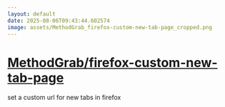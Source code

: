 ```yaml
---
layout: default
date: 2025-08-06T09:43:44.602574
image: assets/MethodGrab_firefox-custom-new-tab-page_cropped.png
---
```


# [MethodGrab/firefox-custom-new-tab-page](https://github.com/MethodGrab/firefox-custom-new-tab-page)

set a custom url for new tabs in firefox
